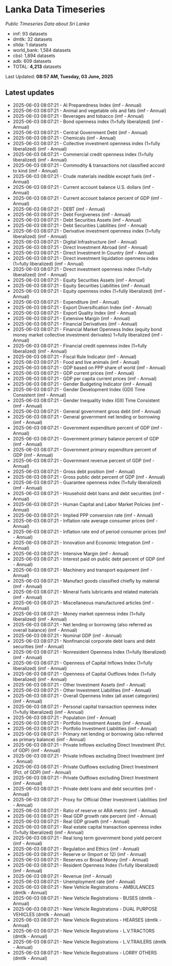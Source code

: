 # Lanka Data Timeseries
*Public Timeseries Data about Sri Lanka*

* imf: 93 datasets
* dmtlk: 32 datasets
* sltda: 1 datasets
* world_bank: 1,584 datasets
* cbsl: 1,894 datasets
* adb: 609 datasets
* TOTAL: **4,213** datasets

Last Updated: **08:57 AM, Tuesday, 03 June, 2025**

## Latest updates

* 2025-06-03 08:07:21 - AI Preparedness Index (imf - Annual)
* 2025-06-03 08:07:21 - Animal and vegetable oils and fats (imf - Annual)
* 2025-06-03 08:07:21 - Beverages and tobacco (imf - Annual)
* 2025-06-03 08:07:21 - Bond openness index (1=fully liberalized) (imf - Annual)
* 2025-06-03 08:07:21 - Central Government Debt (imf - Annual)
* 2025-06-03 08:07:21 - Chemicals (imf - Annual)
* 2025-06-03 08:07:21 - Collective investment openness index (1=fully liberalized) (imf - Annual)
* 2025-06-03 08:07:21 - Commercial credit openness index (1=fully liberalized) (imf - Annual)
* 2025-06-03 08:07:21 - Commodity & transactions not classified accord to kind (imf - Annual)
* 2025-06-03 08:07:21 - Crude materials inedible except fuels (imf - Annual)
* 2025-06-03 08:07:21 - Current account balance U.S. dollars (imf - Annual)
* 2025-06-03 08:07:21 - Current account balance percent of GDP (imf - Annual)
* 2025-06-03 08:07:21 - DEBT (imf - Annual)
* 2025-06-03 08:07:21 - Debt Forgiveness (imf - Annual)
* 2025-06-03 08:07:21 - Debt Securities Assets (imf - Annual)
* 2025-06-03 08:07:21 - Debt Securities Liabilities (imf - Annual)
* 2025-06-03 08:07:21 - Derivative investment openness index (1=fully liberalized) (imf - Annual)
* 2025-06-03 08:07:21 - Digital Infrastructure (imf - Annual)
* 2025-06-03 08:07:21 - Direct Investment Abroad (imf - Annual)
* 2025-06-03 08:07:21 - Direct Investment In Country (imf - Annual)
* 2025-06-03 08:07:21 - Direct investment liquidation openness index (1=fully liberalized) (imf - Annual)
* 2025-06-03 08:07:21 - Direct investment openness index (1=fully liberalized) (imf - Annual)
* 2025-06-03 08:07:21 - Equity Securities Assets (imf - Annual)
* 2025-06-03 08:07:21 - Equity Securities Liabilities (imf - Annual)
* 2025-06-03 08:07:21 - Equity openness index (1=fully liberalized) (imf - Annual)
* 2025-06-03 08:07:21 - Expenditure (imf - Annual)
* 2025-06-03 08:07:21 - Export Diversification Index (imf - Annual)
* 2025-06-03 08:07:21 - Export Quality Index (imf - Annual)
* 2025-06-03 08:07:21 - Extensive Margin (imf - Annual)
* 2025-06-03 08:07:21 - Financial Derivatives (imf - Annual)
* 2025-06-03 08:07:21 - Financial Market Openness Index (equity bond money market collective investment derivates) 1=fully liberalized (imf - Annual)
* 2025-06-03 08:07:21 - Financial credit openness index (1=fully liberalized) (imf - Annual)
* 2025-06-03 08:07:21 - Fiscal Rule Indicator (imf - Annual)
* 2025-06-03 08:07:21 - Food and live animals (imf - Annual)
* 2025-06-03 08:07:21 - GDP based on PPP share of world (imf - Annual)
* 2025-06-03 08:07:21 - GDP current prices (imf - Annual)
* 2025-06-03 08:07:21 - GDP per capita current prices (imf - Annual)
* 2025-06-03 08:07:21 - Gender Budgeting Indicator (imf - Annual)
* 2025-06-03 08:07:21 - Gender Development Index (GDI) Time Consistent (imf - Annual)
* 2025-06-03 08:07:21 - Gender Inequality Index (GII) Time Consistent (imf - Annual)
* 2025-06-03 08:07:21 - General government gross debt (imf - Annual)
* 2025-06-03 08:07:21 - General government net lending or borrowing (imf - Annual)
* 2025-06-03 08:07:21 - Government expenditure percent of GDP (imf - Annual)
* 2025-06-03 08:07:21 - Government primary balance percent of GDP (imf - Annual)
* 2025-06-03 08:07:21 - Government primary expenditure percent of GDP (imf - Annual)
* 2025-06-03 08:07:21 - Government revenue percent of GDP (imf - Annual)
* 2025-06-03 08:07:21 - Gross debt position (imf - Annual)
* 2025-06-03 08:07:21 - Gross public debt percent of GDP (imf - Annual)
* 2025-06-03 08:07:21 - Guarantee openness index (1=fully liberalized) (imf - Annual)
* 2025-06-03 08:07:21 - Household debt loans and debt securities (imf - Annual)
* 2025-06-03 08:07:21 - Human Capital and Labor Market Policies (imf - Annual)
* 2025-06-03 08:07:21 - Implied PPP conversion rate (imf - Annual)
* 2025-06-03 08:07:21 - Inflation rate average consumer prices (imf - Annual)
* 2025-06-03 08:07:21 - Inflation rate end of period consumer prices (imf - Annual)
* 2025-06-03 08:07:21 - Innovation and Economic Integration (imf - Annual)
* 2025-06-03 08:07:21 - Intensive Margin (imf - Annual)
* 2025-06-03 08:07:21 - Interest paid on public debt percent of GDP (imf - Annual)
* 2025-06-03 08:07:21 - Machinery and transport equipment (imf - Annual)
* 2025-06-03 08:07:21 - Manufact goods classified chiefly by material (imf - Annual)
* 2025-06-03 08:07:21 - Mineral fuels lubricants and related materials (imf - Annual)
* 2025-06-03 08:07:21 - Miscellaneous manufactured articles (imf - Annual)
* 2025-06-03 08:07:21 - Money market openness index (1=fully liberalized) (imf - Annual)
* 2025-06-03 08:07:21 - Net lending or borrowing (also referred as overall balance) (imf - Annual)
* 2025-06-03 08:07:21 - Nominal GDP (imf - Annual)
* 2025-06-03 08:07:21 - Nonfinancial corporate debt loans and debt securities (imf - Annual)
* 2025-06-03 08:07:21 - Nonresident Openness Index (1=fully liberalized) (imf - Annual)
* 2025-06-03 08:07:21 - Openness of Capital Inflows Index (1=fully liberalized) (imf - Annual)
* 2025-06-03 08:07:21 - Openness of Capital Outflows Index (1=fully liberalized) (imf - Annual)
* 2025-06-03 08:07:21 - Other Investment Assets (imf - Annual)
* 2025-06-03 08:07:21 - Other Investment Liabilities (imf - Annual)
* 2025-06-03 08:07:21 - Overall Openness Index (all asset categories) (imf - Annual)
* 2025-06-03 08:07:21 - Personal capital transaction openness index (1=fully liberalized) (imf - Annual)
* 2025-06-03 08:07:21 - Population (imf - Annual)
* 2025-06-03 08:07:21 - Portfolio Investment Assets (imf - Annual)
* 2025-06-03 08:07:21 - Portfolio Investment Liabilities (imf - Annual)
* 2025-06-03 08:07:21 - Primary net lending or borrowing (also referred as primary balance) (imf - Annual)
* 2025-06-03 08:07:21 - Private Inflows excluding Direct Investment (Pct. of GDP) (imf - Annual)
* 2025-06-03 08:07:21 - Private Inflows excluding Direct Investment (imf - Annual)
* 2025-06-03 08:07:21 - Private Outflows excluding Direct Investment (Pct. of GDP) (imf - Annual)
* 2025-06-03 08:07:21 - Private Outflows excluding Direct Investment (imf - Annual)
* 2025-06-03 08:07:21 - Private debt loans and debt securities (imf - Annual)
* 2025-06-03 08:07:21 - Proxy for Official Other Investment Liabilities (imf - Annual)
* 2025-06-03 08:07:21 - Ratio of reserve or ARA metric (imf - Annual)
* 2025-06-03 08:07:21 - Real GDP growth rate percent (imf - Annual)
* 2025-06-03 08:07:21 - Real GDP growth (imf - Annual)
* 2025-06-03 08:07:21 - Real estate capital transaction openness index (1=fully liberalized) (imf - Annual)
* 2025-06-03 08:07:21 - Real long term government bond yield percent (imf - Annual)
* 2025-06-03 08:07:21 - Regulation and Ethics (imf - Annual)
* 2025-06-03 08:07:21 - Reserve or (Import or 12) (imf - Annual)
* 2025-06-03 08:07:21 - Reserves or Broad Money (imf - Annual)
* 2025-06-03 08:07:21 - Resident Openness Index (1=fully liberalized) (imf - Annual)
* 2025-06-03 08:07:21 - Revenue (imf - Annual)
* 2025-06-03 08:07:21 - Unemployment rate (imf - Annual)
* 2025-06-03 08:07:21 - New Vehicle Registrations - AMBULANCES (dmtlk - Annual)
* 2025-06-03 08:07:21 - New Vehicle Registrations - BUSES (dmtlk - Annual)
* 2025-06-03 08:07:21 - New Vehicle Registrations - DUAL PURPOSE VEHICLES (dmtlk - Annual)
* 2025-06-03 08:07:21 - New Vehicle Registrations - HEARSES (dmtlk - Annual)
* 2025-06-03 08:07:21 - New Vehicle Registrations - L.V.TRACTORS (dmtlk - Annual)
* 2025-06-03 08:07:21 - New Vehicle Registrations - L.V.TRAILERS (dmtlk - Annual)
* 2025-06-03 08:07:21 - New Vehicle Registrations - LORRY OTHERS (dmtlk - Annual)
